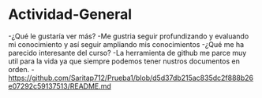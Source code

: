 # Actividad-General
-¿Qué le gustaría ver más? 
-Me gustria seguir profundizando y evaluando mi conocimiento y así seguir ampliando mis conocimientos
-¿Qué me ha parecido interesante del curso?
-La herramienta de github me parce muy util para la vida ya que siempre podemos tener nustros documentos en orden.
-https://github.com/Saritap712/Prueba1/blob/d5d37db215ac835dc2f888b26e07292c59137513/README.md
